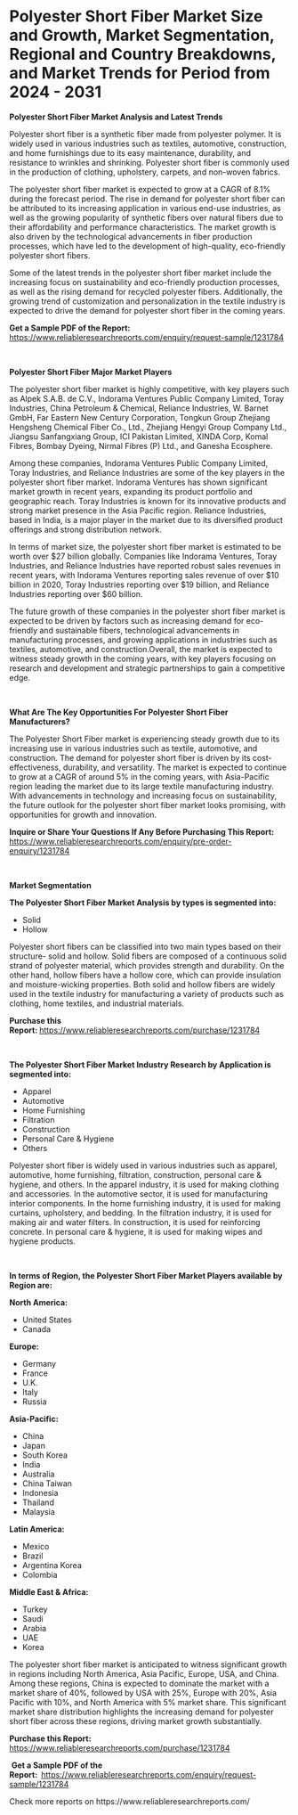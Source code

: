 <p><h1>Polyester Short Fiber Market Size and Growth, Market Segmentation, Regional and Country Breakdowns, and Market Trends for Period from 2024 -  2031</h1></p><p><strong>Polyester Short Fiber Market Analysis and Latest Trends</strong></p>
<p><p>Polyester short fiber is a synthetic fiber made from polyester polymer. It is widely used in various industries such as textiles, automotive, construction, and home furnishings due to its easy maintenance, durability, and resistance to wrinkles and shrinking. Polyester short fiber is commonly used in the production of clothing, upholstery, carpets, and non-woven fabrics.</p><p>The polyester short fiber market is expected to grow at a CAGR of 8.1% during the forecast period. The rise in demand for polyester short fiber can be attributed to its increasing application in various end-use industries, as well as the growing popularity of synthetic fibers over natural fibers due to their affordability and performance characteristics. The market growth is also driven by the technological advancements in fiber production processes, which have led to the development of high-quality, eco-friendly polyester short fibers.</p><p>Some of the latest trends in the polyester short fiber market include the increasing focus on sustainability and eco-friendly production processes, as well as the rising demand for recycled polyester fibers. Additionally, the growing trend of customization and personalization in the textile industry is expected to drive the demand for polyester short fiber in the coming years.</p></p>
<p><strong>Get a Sample PDF of the Report:&nbsp;</strong> <a href="https://www.reliableresearchreports.com/enquiry/request-sample/1231784">https://www.reliableresearchreports.com/enquiry/request-sample/1231784</a></p>
<p>&nbsp;</p>
<p><strong>Polyester Short Fiber Major Market Players</strong></p>
<p><p>The polyester short fiber market is highly competitive, with key players such as Alpek S.A.B. de C.V., Indorama Ventures Public Company Limited, Toray Industries, China Petroleum & Chemical, Reliance Industries, W. Barnet GmbH, Far Eastern New Century Corporation, Tongkun Group Zhejiang Hengsheng Chemical Fiber Co., Ltd., Zhejiang Hengyi Group Company Ltd., Jiangsu Sanfangxiang Group, ICI Pakistan Limited, XINDA Corp, Komal Fibres, Bombay Dyeing, Nirmal Fibres (P) Ltd., and Ganesha Ecosphere.</p><p>Among these companies, Indorama Ventures Public Company Limited, Toray Industries, and Reliance Industries are some of the key players in the polyester short fiber market. Indorama Ventures has shown significant market growth in recent years, expanding its product portfolio and geographic reach. Toray Industries is known for its innovative products and strong market presence in the Asia Pacific region. Reliance Industries, based in India, is a major player in the market due to its diversified product offerings and strong distribution network.</p><p>In terms of market size, the polyester short fiber market is estimated to be worth over $27 billion globally. Companies like Indorama Ventures, Toray Industries, and Reliance Industries have reported robust sales revenues in recent years, with Indorama Ventures reporting sales revenue of over $10 billion in 2020, Toray Industries reporting over $19 billion, and Reliance Industries reporting over $60 billion.</p><p>The future growth of these companies in the polyester short fiber market is expected to be driven by factors such as increasing demand for eco-friendly and sustainable fibers, technological advancements in manufacturing processes, and growing applications in industries such as textiles, automotive, and construction.Overall, the market is expected to witness steady growth in the coming years, with key players focusing on research and development and strategic partnerships to gain a competitive edge.</p></p>
<p>&nbsp;</p>
<p><strong>What Are The Key Opportunities For Polyester Short Fiber Manufacturers?</strong></p>
<p><p>The Polyester Short Fiber market is experiencing steady growth due to its increasing use in various industries such as textile, automotive, and construction. The demand for polyester short fiber is driven by its cost-effectiveness, durability, and versatility. The market is expected to continue to grow at a CAGR of around 5% in the coming years, with Asia-Pacific region leading the market due to its large textile manufacturing industry. With advancements in technology and increasing focus on sustainability, the future outlook for the polyester short fiber market looks promising, with opportunities for growth and innovation.</p></p>
<p><strong>Inquire or Share Your Questions If Any Before Purchasing This Report:</strong> <a href="https://www.reliableresearchreports.com/enquiry/pre-order-enquiry/1231784">https://www.reliableresearchreports.com/enquiry/pre-order-enquiry/1231784</a></p>
<p>&nbsp;</p>
<p><strong>Market Segmentation</strong></p>
<p><strong>The Polyester Short Fiber Market Analysis by types is segmented into:</strong></p>
<p><ul><li>Solid</li><li>Hollow</li></ul></p>
<p><p>Polyester short fibers can be classified into two main types based on their structure- solid and hollow. Solid fibers are composed of a continuous solid strand of polyester material, which provides strength and durability. On the other hand, hollow fibers have a hollow core, which can provide insulation and moisture-wicking properties. Both solid and hollow fibers are widely used in the textile industry for manufacturing a variety of products such as clothing, home textiles, and industrial materials.</p></p>
<p><strong>Purchase this Report:&nbsp;</strong><a href="https://www.reliableresearchreports.com/purchase/1231784">https://www.reliableresearchreports.com/purchase/1231784</a></p>
<p>&nbsp;</p>
<p><strong>The Polyester Short Fiber Market Industry Research by Application is segmented into:</strong></p>
<p><ul><li>Apparel</li><li>Automotive</li><li>Home Furnishing</li><li>Filtration</li><li>Construction</li><li>Personal Care & Hygiene</li><li>Others</li></ul></p>
<p><p>Polyester short fiber is widely used in various industries such as apparel, automotive, home furnishing, filtration, construction, personal care & hygiene, and others. In the apparel industry, it is used for making clothing and accessories. In the automotive sector, it is used for manufacturing interior components. In the home furnishing industry, it is used for making curtains, upholstery, and bedding. In the filtration industry, it is used for making air and water filters. In construction, it is used for reinforcing concrete. In personal care & hygiene, it is used for making wipes and hygiene products.</p></p>
<p>&nbsp;</p>
<p><strong>In terms of Region, the Polyester Short Fiber Market Players available by Region are:</strong></p>
<p>
    <p> <strong> North America: </strong>
        <ul>
            <li>United States</li>
            <li>Canada</li>
        </ul>
        </p> 
    <p> <strong> Europe: </strong>
        <ul>
            <li>Germany</li>
            <li>France</li>
            <li>U.K.</li>
            <li>Italy</li>
            <li>Russia</li>
        </ul>
        </p> 
    <p> <strong> Asia-Pacific: </strong>
        <ul>
            <li>China</li>
            <li>Japan</li>
            <li>South Korea</li>
            <li>India</li>
            <li>Australia</li>
            <li>China Taiwan</li>
            <li>Indonesia</li>
            <li>Thailand</li>
            <li>Malaysia</li>
        </ul>
        </p> 
    <p> <strong> Latin America: </strong>
        <ul>
            <li>Mexico</li>
            <li>Brazil</li>
            <li>Argentina Korea</li>
            <li>Colombia</li>
        </ul>
        </p> 
    <p> <strong> Middle East & Africa: </strong>
        <ul>
            <li>Turkey</li>
            <li>Saudi</li>
            <li>Arabia</li>
            <li>UAE</li>
            <li>Korea</li>
        </ul>
    </p>
    </p>
<p><p>The polyester short fiber market is anticipated to witness significant growth in regions including North America, Asia Pacific, Europe, USA, and China. Among these regions, China is expected to dominate the market with a market share of 40%, followed by USA with 25%, Europe with 20%, Asia Pacific with 10%, and North America with 5% market share. This significant market share distribution highlights the increasing demand for polyester short fiber across these regions, driving market growth substantially.</p></p>
<p><strong>Purchase this Report: </strong><a href="https://www.reliableresearchreports.com/purchase/1231784">https://www.reliableresearchreports.com/purchase/1231784</a></p>
<p>&nbsp;<strong>Get a Sample PDF of the Report:&nbsp;&nbsp;</strong><a href="https://www.reliableresearchreports.com/enquiry/request-sample/1231784">https://www.reliableresearchreports.com/enquiry/request-sample/1231784</a></p>
<p><strong></strong></p>
<p>Check more reports on https://www.reliableresearchreports.com/</p>